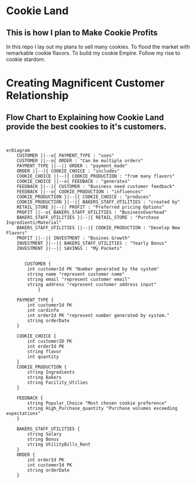 # Cookie Land


## This is how I plan to Make Cookie Profits

In this repo I lay out my plans to sell many cookies.
To flood the market with remarkable cookie flavors. To build my cookie Empire. Follow my rise to cookie stardom.

# Creating Magnificent Customer Relationship

## Flow Chart to Explaining how Cookie Land provide the best cookies to it's customers.

```mermaid


erDiagram
    CUSTOMER ||--o{ PAYMENT_TYPE : "uses"
    CUSTOMER ||--o{ ORDER : "Can be multiple orders"
    PAYMENT_TYPE ||--|| ORDER : "payment_made"
    ORDER ||--|{ COOKIE_CHOICE : "includes"
    COOKIE_CHOICE ||--|{ COOKIE_PRODUCTION : "from many flavors"
    COOKIE_CHOICE ||--o{ FEEDBACK : "generates"
    FEEDBACK }|--|{ CUSTOMER : "Business need customer feedback"
    FEEDBACK ||--o{ COOKIE_PRODUCTION : "influences"
    COOKIE_PRODUCTION }|--|{ COOKIE_CHOICE : "produces"
    COOKIE_PRODUCTION }|--|{ BAKERS_STAFF_UTILITIES : "created by"
    RETAIL_STORE }|--|| PROFIT : "Preferred pricing Options"
    PROFIT ||--o{ BAKERS_STAFF_UTILITIES : "BusinessOverhead"
    BAKERS_STAFF_UTILITIES }|--|{ RETAIL_STORE : "Purchase Ingredients/Material"
    BAKERS_STAFF_UTILITIES ||--|{ COOKIE_PRODUCTION : "Develop New Flavors"
    PROFIT ||--|{ INVESTMENT : "Busines Growth"
    INVESTMENT }|--|{ BAKERS_STAFF_UTILITIES : "Yearly Bonus"
    INVESTMENT }|--|| SAVINGS : "My Pockets"

    
       CUSTOMER {
        int customerId PK "Number generated by the system"
        string name "represent customer name"
        string email "represent customer email"
        string address "represent customer address input"
            }
    
    PAYMENT_TYPE {
        int customerId PK
        int cardinfo
        int orderId PK "represent number generated by system."
        string orderDate
    }
    
    COOKIE_CHOICE {
        int customerID PK
        int orderId PK
        string flavor
        int quantity
    }
    COOKIE_PRODUCTION {
        string Ingredients
        string Bakers
        string Facility_Utilies
    }

    FEEDBACK {
        string Popular_Choice "Most chosen cookie preference"
        string High_Purchase_quantity "Purchase volumes exceeding expectations"
    }
    
    BAKERS_STAFF_UTILITIES {
        string Salary
        string Bonus
        string UtilityBills_Rent
    }
    ORDER {
        int orderId PK
        int customerId PK
        string orderDate
    }
       